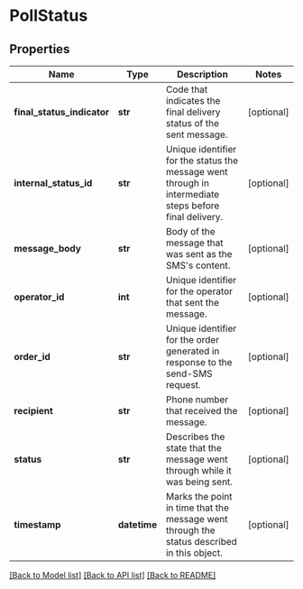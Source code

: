 # PollStatus

## Properties
Name | Type | Description | Notes
------------ | ------------- | ------------- | -------------
**final_status_indicator** | **str** | Code that indicates the final delivery status of the sent message. | [optional] 
**internal_status_id** | **str** | Unique identifier for the status the message went through in intermediate steps before final delivery. | [optional] 
**message_body** | **str** | Body of the message that was sent as the SMS&#39;s content. | [optional] 
**operator_id** | **int** | Unique identifier for the operator that sent the message. | [optional] 
**order_id** | **str** | Unique identifier for the order generated in response to the send-SMS request. | [optional] 
**recipient** | **str** | Phone number that received the message. | [optional] 
**status** | **str** | Describes the state that the message went through while it was being sent. | [optional] 
**timestamp** | **datetime** | Marks the point in time that the message went through the status described in this object. | [optional] 

[[Back to Model list]](../README.md#documentation-for-models) [[Back to API list]](../README.md#documentation-for-api-endpoints) [[Back to README]](../README.md)


